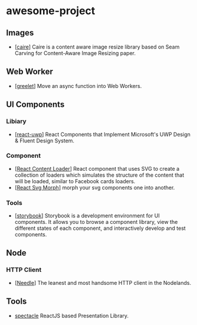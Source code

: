 # awesome-project

## Images
- [[caire](https://github.com/esimov/caire)] Caire is a content aware image resize library based on Seam Carving for Content-Aware Image Resizing paper.

## Web Worker
- [[greelet](https://github.com/developit/greenlet)] Move an async function into Web Workers.

## UI Components

### Libiary
- [[react-uwp](https://github.com/myxvisual/react-uwp)] React Components that Implement Microsoft's UWP Design & Fluent Design System.


### Component
- [[React Content Loader](https://github.com/danilowoz/react-content-loader)] React component that uses SVG to create a collection of loaders which simulates the structure of the content that will be loaded, similar to Facebook cards loaders.
- [[React Svg Morph](https://github.com/gorangajic/react-svg-morph)] morph your svg components one into another.

### Tools
- [[storybook](https://github.com/storybooks/storybook)] Storybook is a development environment for UI components. It allows you to browse a component library, view the different states of each component, and interactively develop and test components.

## Node
### HTTP Client
- [[Needle](https://github.com/tomas/needle)] The leanest and most handsome HTTP client in the Nodelands.

## Tools
- [spectacle](https://github.com/FormidableLabs/spectacle) ReactJS based Presentation Library.

